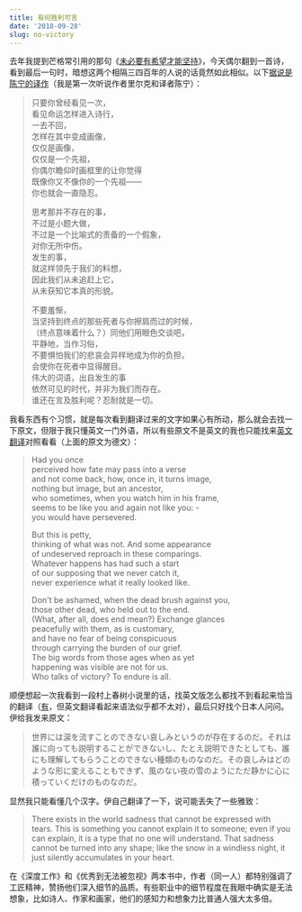 ```yaml
---
title: 有何胜利可言
date: '2018-09-28'
slug: no-victory
---
```


去年我提到芒格常引用的那句《[未必要有希望才能坚持](/cn/2017/12/need-not-hope-to-persevere/)》，今天偶尔翻到一首诗，看到最后一句时，暗想这两个相隔三四百年的人说的话竟然如此相似。以下[据说是陈宁的译作](http://blog.sina.com.cn/s/blog_6bbb74860102w30b.html)（我是第一次听说作者里尔克和译者陈宁）：

> 只要你曾经看见一次，  
> 看见命运怎样进入诗行，  
> 一去不回，  
> 怎样在其中变成画像，  
> 仅仅是画像，  
> 仅仅是一个先祖，  
> 你偶尔瞻仰时画框里的让你觉得  
> 既像你又不像你的一个先祖——  
> 你也就会一直隐忍。
> 
> 思考那并不存在的事，  
> 不过是小题大做，  
> 不过是一个比喻式的责备的一个假象，  
> 对你无所中伤。  
> 发生的事，  
> 就这样领先于我们的料想，  
> 因此我们从未追赶上它，  
> 从未获知它本真的形貌。
> 
> 不要羞惭，  
当坚持到终点的那些死者与你擦肩而过的时候，  
（终点意味着什么？）同他们用眼色交谈吧，  
平静地，当作习俗，  
不要惧怕我们的悲哀会异样地成为你的负担，  
会使你在死者中显得醒目。  
伟大的词语，出自发生的事  
依然可见的时代，并非为我们而存在。  
谁还在言及胜利呢？忍耐就是一切。

我看东西有个习惯，就是每次看到翻译过来的文字如果心有所动，那么就会去找一下原文，但限于我只懂英文一门外语，所以有些原文不是英文的我也只能找来[英文翻译](http://www.artofeurope.com/rilke/ril8.htm)对照看看（上面的原文为德文）：

> Had you once  
> perceived how fate may pass into a verse  
> and not come back, how, once in, it turns image,  
> nothing but image, but an ancestor,  
> who sometimes, when you watch him in his frame,  
> seems to be like you and again not like you: -  
> you would have persevered.
> 
> But this is petty,  
> thinking of what was not. And some appearance  
> of undeserved reproach in these comparings.  
> Whatever happens has had such a start  
> of our supposing that we never catch it,  
> never experience what it really looked like.
> 
> Don't be ashamed, when the dead brush against you,  
those other dead, who held out to the end.  
(What, after all, does end mean?) Exchange glances  
peacefully with them, as is customary,  
and have no fear of being conspicuous  
through carrying the burden of our grief.  
The big words from those ages when as yet  
happening was visible are not for us.  
Who talks of victory? To endure is all.

顺便想起一次我看到一段村上春树小说里的话，找英文版怎么都找不到看起来恰当的翻译（[有](https://www.goodreads.com/quotes/7350332-besides-being-the-world-the-kind-of-sadness-that-can)，但英文翻译看起来语法似乎都不太对），最后只好找个日本人问问。伊给我发来原文：

> 世界には涙を流すことのできない哀しみというのが存在するのだ。それは誰に向っても説明することができないし、たとえ説明できたとしても、誰にも理解してもらうことのできない種類のものなのだ。その哀しみはどのような形に変えることもできず、風のない夜の雪のようにただ静かに心に積っていくだけのものなのだ。

显然我只能看懂几个汉字。伊自己翻译了一下，说可能丢失了一些雅致：

> There exists in the world sadness that cannot be expressed with tears. This is something you cannot explain it to someone; even if you can explain, it is a type that no one will understand. That sadness cannot be turned into any shape; like the snow in a windless night, it just silently accumulates in your heart.  

在《深度工作》和《优秀到无法被忽视》两本书中，作者（同一人）都特别强调了工匠精神，赞扬他们深入细节的品质。有些职业中的细节程度在我眼中确实是无法想象，比如诗人、作家和画家，他们的感知力和想象力比普通人强大太多倍。
